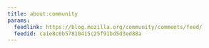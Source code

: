 ```yaml
---
title: about:community
params:
  feedlink: https://blog.mozilla.org/community/comments/feed/
  feedid: ca1e8c0b57810415c25f91bd5d3ed88a
---
```

